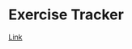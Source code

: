 # Exercise Tracker

[Link](https://www.freecodecamp.org/learn/apis-and-microservices/apis-and-microservices-projects/exercise-tracker)
